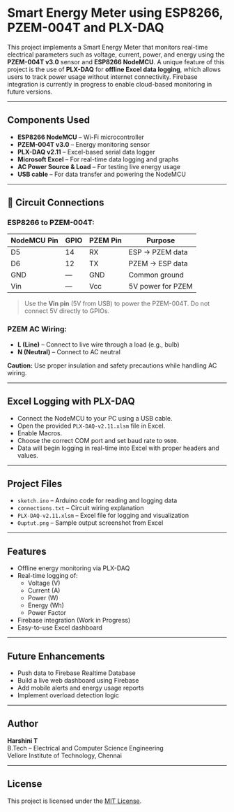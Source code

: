 #  Smart Energy Meter using ESP8266, PZEM-004T and PLX-DAQ

This project implements a Smart Energy Meter that monitors real-time electrical parameters such as voltage, current, power, and energy using the **PZEM-004T v3.0** sensor and **ESP8266 NodeMCU**. A unique feature of this project is the use of **PLX-DAQ** for **offline Excel data logging**, which allows users to track power usage without internet connectivity. Firebase integration is currently in progress to enable cloud-based monitoring in future versions.

---

##  Components Used

- **ESP8266 NodeMCU** – Wi-Fi microcontroller
- **PZEM-004T v3.0** – Energy monitoring sensor
- **PLX-DAQ v2.11** – Excel-based serial data logger
- **Microsoft Excel** – For real-time data logging and graphs
- **AC Power Source & Load** – For testing live energy usage
- **USB cable** – For data transfer and powering the NodeMCU

---

## 🔗 Circuit Connections

### ESP8266 to PZEM-004T:

| NodeMCU Pin | GPIO | PZEM Pin | Purpose |
|-------------|------|----------|---------|
| D5          | 14   | RX       | ESP → PZEM data |
| D6          | 12   | TX       | PZEM → ESP data |
| GND         | —    | GND      | Common ground |
| Vin         | —    | Vcc      | 5V power for PZEM |

>  Use the **Vin pin** (5V from USB) to power the PZEM-004T. Do not connect 5V directly to GPIOs.

### PZEM AC Wiring:

- **L (Line)** – Connect to live wire through a load (e.g., bulb)
- **N (Neutral)** – Connect to AC neutral

**Caution:** Use proper insulation and safety precautions while handling AC wiring.

---

##  Excel Logging with PLX-DAQ

- Connect the NodeMCU to your PC using a USB cable.
- Open the provided `PLX-DAQ-v2.11.xlsm` file in Excel.
- Enable Macros.
- Choose the correct COM port and set baud rate to `9600`.
- Data will begin logging in real-time into Excel with proper headers and values.

---

##  Project Files

- `sketch.ino` – Arduino code for reading and logging data
- `connections.txt` – Circuit wiring explanation
- `PLX-DAQ-v2.11.xlsm` – Excel file for logging and visualization
- `Ouptut.png` – Sample output screenshot from Excel

---

##  Features

- Offline energy monitoring via PLX-DAQ
- Real-time logging of:
  - Voltage (V)
  - Current (A)
  - Power (W)
  - Energy (Wh)
  - Power Factor
- Firebase integration (Work in Progress)
- Easy-to-use Excel dashboard

---

##  Future Enhancements

- Push data to Firebase Realtime Database
- Build a live web dashboard using Firebase
- Add mobile alerts and energy usage reports
- Implement overload detection logic

---

##  Author

**Harshini T**  
B.Tech – Electrical and Computer Science Engineering  
Vellore Institute of Technology, Chennai

---

##  License

This project is licensed under the [MIT License](LICENSE).
